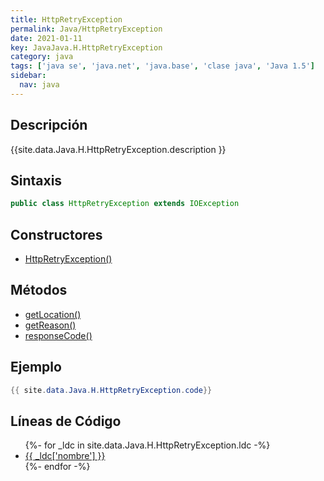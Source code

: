 ```yaml
---
title: HttpRetryException
permalink: Java/HttpRetryException
date: 2021-01-11
key: JavaJava.H.HttpRetryException
category: java
tags: ['java se', 'java.net', 'java.base', 'clase java', 'Java 1.5']
sidebar: 
  nav: java
---
```


## Descripción
{{site.data.Java.H.HttpRetryException.description }}

## Sintaxis
~~~java
public class HttpRetryException extends IOException
~~~

## Constructores
* [HttpRetryException()](/Java/HttpRetryException/HttpRetryException/)

## Métodos
* [getLocation()](/Java/HttpRetryException/getLocation)
* [getReason()](/Java/HttpRetryException/getReason)
* [responseCode()](/Java/HttpRetryException/responseCode)

## Ejemplo
~~~java
{{ site.data.Java.H.HttpRetryException.code}}
~~~

## Líneas de Código
<ul>
{%- for _ldc in site.data.Java.H.HttpRetryException.ldc -%}
   <li>
       <a href="{{_ldc['url'] }}">{{ _ldc['nombre'] }}</a>
   </li>
{%- endfor -%}
</ul>

